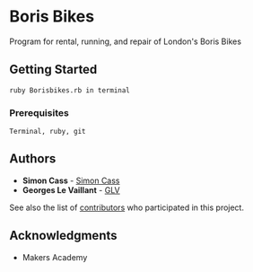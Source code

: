 # Boris Bikes

Program for rental, running, and repair of London's Boris Bikes

## Getting Started

```
ruby Borisbikes.rb in terminal
```

### Prerequisites

```
Terminal, ruby, git
```

## Authors

* **Simon Cass** - [Simon Cass](https://github.com/scass91)
* **Georges Le Vaillant** - [GLV](https://github.com/stonefarmer9)

See also the list of [contributors](https://github.com/your/project/contributors) who participated in this project.

## Acknowledgments

* Makers Academy
